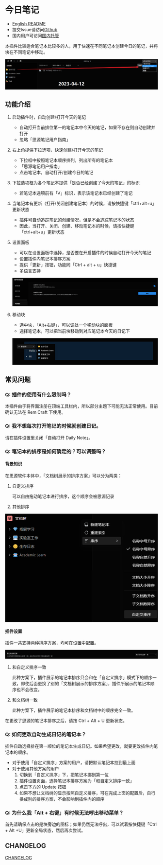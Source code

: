 # 今日笔记

- [English README](https://github.com/frostime/siyuan-plugin-open-diary/blob/master/README-en.md)
- 提交Issue请访问[Github](https://github.com/frostime/siyuan-plugin-open-diary)
- 国内用户可访问[国内托管](https://gitcode.net/frostime/siyuan-plugin-daily-note)

本插件比较适合笔记本比较多的人，用于快速在不同笔记本创建今日的笔记，并将块在不同笔记中移动。

![日记选项](asset/日记选项.png)

## 功能介绍

1. 启动插件时，自动创建/打开今天的笔记
    - 自动打开当前排位第一的笔记本中今天的笔记，如果不存在则自动创建并打开
    - 忽略「思源笔记用户指南」

2. 右上角提供下拉选项，快速创建/打开今天的笔记
    - 下拉框中按照笔记本顺序排列，列出所有的笔记本
    - 「思源笔记用户指南」
    - 点击笔记本，自动打开/创建今日的笔记

3. 下拉选项框为各个笔记本提供「是否已经创建了今天的笔记」的标识
    - 若笔记本选项前有「√」标识，表示该笔记本已经创建了笔记

4. 当笔记本有更新（打开/关闭创建笔记本）的时候，请按快捷键「ctrl+alt+u」更新状态
    - 插件可自动追踪笔记的创建情况，但是不会追踪笔记本的状态
    - 因此，当打开、关闭、创建、移动笔记本的时候，请按快捷键「ctrl+alt+u」更新状态

5. 设置面板
    - 可以在设置面板中选择，是否要在开启插件的时候自动打开今天的笔记
    - 设置插件内笔记本排序方案
    - 提供「更新」按钮，功能同「Ctrl + alt + u」快捷键
    - 多语言支持

    ![](asset/Setting.png)

6. 移动块
    - 选中块，「Alt+右键」，可以调处一个移动块的面板
    - 选择笔记本，可以把当前块移动到对应笔记本今天的日记下

    ![](asset/MoveBlock.png)

## 常见问题

### Q: 插件的使用有什么限制吗？

本插件由于将界面注册在顶端工具栏内，所以部分主题下可能无法正常使用。目前确认无法在 Rem Craft 下使用。

### Q: 我不想每次打开笔记的时候就创建日记。

请在插件设置里关闭「自动打开 Daily Note」。

### Q: 笔记本的排序是如何确定的？可以调整吗？

#### 背景知识

在思源软件本体中，「文档树展示的排序方案」可以分为两类：

1. 自定义排序

    可以自由拖动笔记本进行排序，这个顺序会被思源记录
2. 其他排序

<img src="asset/文档树排序.png" alt="文档树" style="display:block;margin:auto" />


#### 插件设置

插件一共支持两种排序方案，均可在设置中配置。

![](asset/Sorting.png)

1. 和自定义排序一致

    此种方案下，插件展示的笔记本排序只会和在「自定义排序」模式下的顺序一致，即使后面更换了别的「文档树展示的排序方案」，插件所展示的笔记本顺序也不会改变。

2. 和文档树一致

    此种方案下，插件展示的笔记本排序和文档树中的顺序完全一致。

在更改了思源的笔记本排序之后，请按 Ctrl + Alt + U 更新状态。


###  Q: 如何更改自动生成日记的笔记本？

插件自动选择排在第一顺位的笔记本生成日记。如果希望更改，就要更改插件内笔记本的顺序。

- 对于使用「自定义排序」方案的用户，请把默认笔记本拉到最上面
- 对于使用其他方案的用户
    1. 切换到「自定义排序」下，把笔记本挪到第一位
    2. 插件设置页面，选择笔记本排序方案为「和自定义排序一致」
    3. 点击下方的 Update 按钮
    4. 如果不想让文档树的显示按照自定义排序，可在完成上面的配置后，自行换成别的排序方案，不会影响到插件内的顺序

### Q: 为什么我「Alt + 右键」有时候无法呼出移动菜单？

首先请确保点击的是块旁边的图标；如果仍然无法呼出，可以试着按快捷键「Ctrl + Alt +U」更新全局状态，然后再次尝试。


## CHANGELOG

[CHANGELOG](CHANGELOG.md)
